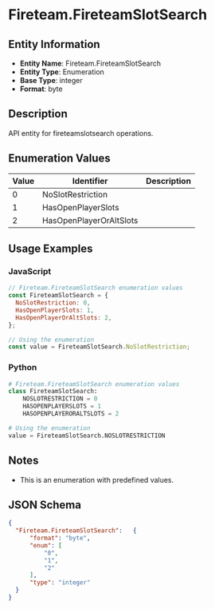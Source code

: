 # Fireteam.FireteamSlotSearch

## Entity Information
- **Entity Name**: Fireteam.FireteamSlotSearch
- **Entity Type**: Enumeration
- **Base Type**: integer
- **Format**: byte

## Description
API entity for fireteamslotsearch operations.

## Enumeration Values

| Value | Identifier | Description |
|-------|------------|-------------|
| 0 | NoSlotRestriction |  |
| 1 | HasOpenPlayerSlots |  |
| 2 | HasOpenPlayerOrAltSlots |  |

## Usage Examples

### JavaScript
```javascript
// Fireteam.FireteamSlotSearch enumeration values
const FireteamSlotSearch = {
  NoSlotRestriction: 0,
  HasOpenPlayerSlots: 1,
  HasOpenPlayerOrAltSlots: 2,
};

// Using the enumeration
const value = FireteamSlotSearch.NoSlotRestriction;
```

### Python
```python
# Fireteam.FireteamSlotSearch enumeration values
class FireteamSlotSearch:
    NOSLOTRESTRICTION = 0
    HASOPENPLAYERSLOTS = 1
    HASOPENPLAYERORALTSLOTS = 2

# Using the enumeration
value = FireteamSlotSearch.NOSLOTRESTRICTION
```

## Notes
- This is an enumeration with predefined values.

## JSON Schema
```json
{
  "Fireteam.FireteamSlotSearch":   {
      "format": "byte",
      "enum": [
          "0",
          "1",
          "2"
      ],
      "type": "integer"
  }
}
```
